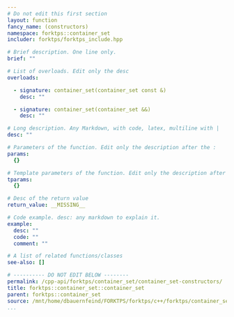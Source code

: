 ```yaml
---
# Do not edit this first section
layout: function
fancy_name: (constructors)
namespace: forktps::container_set
includer: forktps/forktps_include.hpp

# Brief description. One line only.
brief: ""

# List of overloads. Edit only the desc
overloads:

  - signature: container_set(container_set const &)
    desc: ""

  - signature: container_set(container_set &&)
    desc: ""

# Long description. Any Markdown, with code, latex, multiline with |
desc: ""

# Parameters of the function. Edit only the description after the :
params:
  {}

# Template parameters of the function. Edit only the description after the :
tparams:
  {}

# Desc of the return value
return_value: __MISSING__

# Code example. desc: any markdown to explain it.
example:
  desc: ""
  code: ""
  comment: ""

# A list of related functions/classes
see-also: []

# ---------- DO NOT EDIT BELOW --------
permalink: /cpp-api/forktps/container_set/container_set-constructors/
title: forktps::container_set::container_set
parent: forktps::container_set
source: /mnt/home/dbauernfeind/FORKTPS/forktps/c++/forktps/container_set.hpp
...
```



